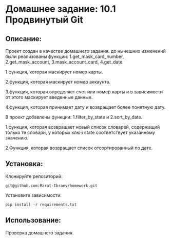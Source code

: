 # Домашнее задание: 10.1 Продвинутый Git


## Описание:

Проект создан в качестве домашнего задания. до нынешних изменений были реализованы функции: 1.get_mask_card_number, 2.get_mask_account, 3.mask_account_card, 4.get_date.

1.функция, которая маскирует номер карты.

2.функция, которая маскирует номер аккаунта.

3.функция, которая определяет счет или номер карты и в зависимости от этого маскирует введенные данные.

4.функция, которая принимает дату и возвращает более понятную дату.

В проект добавлены функции: 1.filter_by_state и 2.sort_by_date.

1.функция, которая возвращает новый список словарей, содержащий только те словари, у которых ключ state соответствует указанному значению.

2.Функция, которая возвращает список отсортированный по дате.

## Установка:

Клонируйте репозиторий:
```
git@github.com:Marat-Ibraev/homework.git
```

Установите зависимости:
```
pip install -r requirements.txt
```
## Использование:

Проверка домашнего задания.